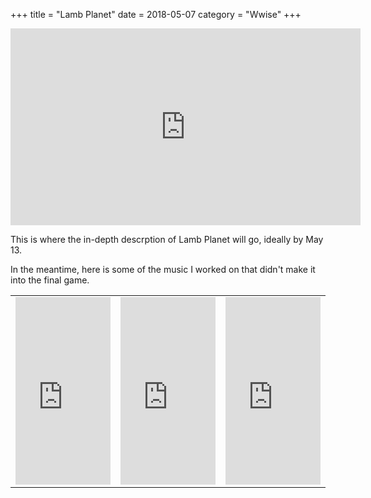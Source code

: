 +++
title = "Lamb Planet"
date = 2018-05-07
category = "Wwise"
+++

<div style="text-align:center;"><iframe width="560" height="315" src="https://www.youtube.com/embed/iTt_W-mqirY" frameborder="0" allow="autoplay; encrypted-media" allowfullscreen></iframe></div>

This is where the in-depth descrption of Lamb Planet will go, ideally by May 13.

In the meantime, here is some of the music I worked on that didn't make it into the final game.

<table>
<td>
<div class="soundcloud-responsive">
<iframe width="100%" height="300" scrolling="no" frameborder="no" allow="autoplay" src="https://w.soundcloud.com/player/?url=https%3A//api.soundcloud.com/tracks/417337656&color=%2340c4ff&auto_play=false&hide_related=false&show_comments=true&show_user=true&show_reposts=false&show_teaser=true&visual=true"></iframe>
</div>
</td>
<td>
<div class="soundcloud-responsive">
<iframe width="100%" height="300" scrolling="no" frameborder="no" allow="autoplay" src="https://w.soundcloud.com/player/?url=https%3A//api.soundcloud.com/tracks/417328065&color=%2340c4ff&auto_play=false&hide_related=false&show_comments=true&show_user=true&show_reposts=false&show_teaser=true&visual=true"></iframe>
</div>
</td>
<td>
<div class="soundcloud-responsive">
<iframe width="100%" height="300" scrolling="no" frameborder="no" allow="autoplay" src="https://w.soundcloud.com/player/?url=https%3A//api.soundcloud.com/tracks/332718759&color=%2340c4ff&auto_play=false&hide_related=false&show_comments=true&show_user=true&show_reposts=false&show_teaser=true&visual=true"></iframe>
</div>
</td>
</table>